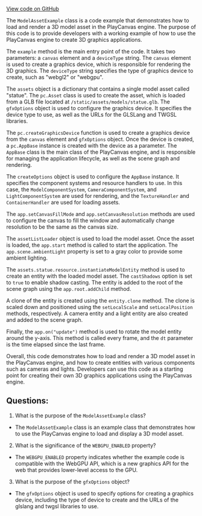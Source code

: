 [View code on GitHub](https://github.com/playcanvas/engine/examples/src/examples/graphics/model-asset.tsx)

The `ModelAssetExample` class is a code example that demonstrates how to load and render a 3D model asset in the PlayCanvas engine. The purpose of this code is to provide developers with a working example of how to use the PlayCanvas engine to create 3D graphics applications.

The `example` method is the main entry point of the code. It takes two parameters: a `canvas` element and a `deviceType` string. The `canvas` element is used to create a graphics device, which is responsible for rendering the 3D graphics. The `deviceType` string specifies the type of graphics device to create, such as "webgl2" or "webgpu".

The `assets` object is a dictionary that contains a single model asset called "statue". The `pc.Asset` class is used to create the asset, which is loaded from a GLB file located at `/static/assets/models/statue.glb`. The `gfxOptions` object is used to configure the graphics device. It specifies the device type to use, as well as the URLs for the GLSLang and TWGSL libraries.

The `pc.createGraphicsDevice` function is used to create a graphics device from the `canvas` element and `gfxOptions` object. Once the device is created, a `pc.AppBase` instance is created with the device as a parameter. The `AppBase` class is the main class of the PlayCanvas engine, and is responsible for managing the application lifecycle, as well as the scene graph and rendering.

The `createOptions` object is used to configure the `AppBase` instance. It specifies the component systems and resource handlers to use. In this case, the `ModelComponentSystem`, `CameraComponentSystem`, and `LightComponentSystem` are used for rendering, and the `TextureHandler` and `ContainerHandler` are used for loading assets.

The `app.setCanvasFillMode` and `app.setCanvasResolution` methods are used to configure the canvas to fill the window and automatically change resolution to be the same as the canvas size.

The `assetListLoader` object is used to load the model asset. Once the asset is loaded, the `app.start` method is called to start the application. The `app.scene.ambientLight` property is set to a gray color to provide some ambient lighting.

The `assets.statue.resource.instantiateModelEntity` method is used to create an entity with the loaded model asset. The `castShadows` option is set to `true` to enable shadow casting. The entity is added to the root of the scene graph using the `app.root.addChild` method.

A clone of the entity is created using the `entity.clone` method. The clone is scaled down and positioned using the `setLocalScale` and `setLocalPosition` methods, respectively. A camera entity and a light entity are also created and added to the scene graph.

Finally, the `app.on("update")` method is used to rotate the model entity around the y-axis. This method is called every frame, and the `dt` parameter is the time elapsed since the last frame.

Overall, this code demonstrates how to load and render a 3D model asset in the PlayCanvas engine, and how to create entities with various components such as cameras and lights. Developers can use this code as a starting point for creating their own 3D graphics applications using the PlayCanvas engine.
## Questions: 
 1. What is the purpose of the `ModelAssetExample` class?
- The `ModelAssetExample` class is an example class that demonstrates how to use the PlayCanvas engine to load and display a 3D model asset.

2. What is the significance of the `WEBGPU_ENABLED` property?
- The `WEBGPU_ENABLED` property indicates whether the example code is compatible with the WebGPU API, which is a new graphics API for the web that provides lower-level access to the GPU.

3. What is the purpose of the `gfxOptions` object?
- The `gfxOptions` object is used to specify options for creating a graphics device, including the type of device to create and the URLs of the glslang and twgsl libraries to use.